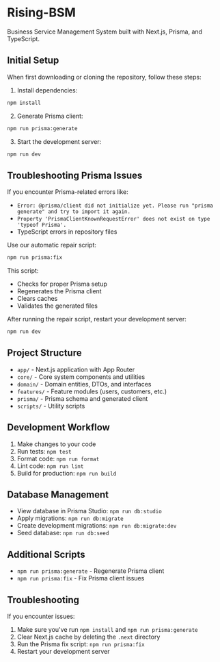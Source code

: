 # Rising-BSM

Business Service Management System built with Next.js, Prisma, and TypeScript.

## Initial Setup

When first downloading or cloning the repository, follow these steps:

1. Install dependencies:

```bash
npm install
```

2. Generate Prisma client:

```bash
npm run prisma:generate
```

3. Start the development server:

```bash
npm run dev
```

## Troubleshooting Prisma Issues

If you encounter Prisma-related errors like:

- `Error: @prisma/client did not initialize yet. Please run "prisma generate" and try to import it again.`
- `Property 'PrismaClientKnownRequestError' does not exist on type 'typeof Prisma'.`
- TypeScript errors in repository files

Use our automatic repair script:

```bash
npm run prisma:fix
```

This script:
- Checks for proper Prisma setup
- Regenerates the Prisma client
- Clears caches
- Validates the generated files

After running the repair script, restart your development server:

```bash
npm run dev
```

## Project Structure

- `app/` - Next.js application with App Router
- `core/` - Core system components and utilities
- `domain/` - Domain entities, DTOs, and interfaces
- `features/` - Feature modules (users, customers, etc.)
- `prisma/` - Prisma schema and generated client
- `scripts/` - Utility scripts

## Development Workflow

1. Make changes to your code
2. Run tests: `npm test`
3. Format code: `npm run format`
4. Lint code: `npm run lint`
5. Build for production: `npm run build`

## Database Management

- View database in Prisma Studio: `npm run db:studio`
- Apply migrations: `npm run db:migrate`
- Create development migrations: `npm run db:migrate:dev`
- Seed database: `npm run db:seed`

## Additional Scripts

- `npm run prisma:generate` - Regenerate Prisma client
- `npm run prisma:fix` - Fix Prisma client issues

## Troubleshooting

If you encounter issues:

1. Make sure you've run `npm install` and `npm run prisma:generate`
2. Clear Next.js cache by deleting the `.next` directory
3. Run the Prisma fix script: `npm run prisma:fix`
4. Restart your development server
